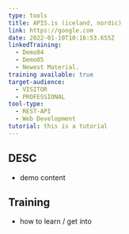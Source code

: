 ```yaml
---
type: tools
title: APIS.is (iceland, nordic)
link: https://google.com
date: 2022-01-10T10:16:53.655Z
linkedTraining:
  - Demo04
  - Demo05
  - Newest Material.
training available: true
target-audience:
  - VISITOR
  - PROFESSIONAL
tool-type:
  - REST-API
  - Web Development
tutorial: this is a tutorial
---
```

## DESC
- demo content

## Training
- how to learn / get into